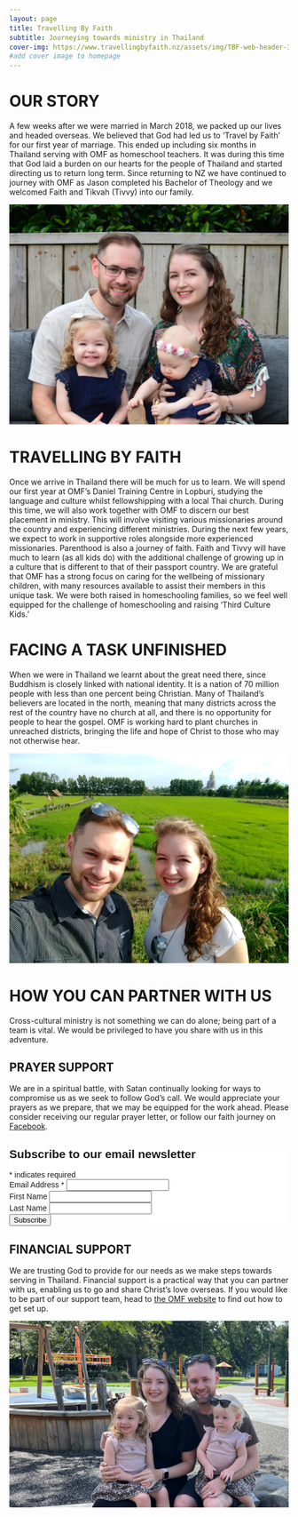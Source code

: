 ```yaml
---
layout: page
title: Travelling By Faith
subtitle: Journeying towards ministry in Thailand
cover-img: https://www.travellingbyfaith.nz/assets/img/TBF-web-header-3.png
#add cover image to homepage
---
```

# OUR STORY

A few weeks after we were married in March 2018, we packed up our lives and headed overseas. We believed that God had led us to ‘Travel by Faith’ for our first year of marriage. This ended up including six months in Thailand serving with OMF as homeschool teachers. It was during this time that God laid a burden on our hearts for the people of Thailand and started directing us to return long term. Since returning to NZ we have continued to journey with OMF as Jason completed his Bachelor of Theology and we welcomed Faith and Tikvah (Tivvy) into our family.

![Crowsen family photo in November 2021](/assets/img/Crowsen%20family%202021.jpg)

# TRAVELLING BY FAITH

Once we arrive in Thailand there will be much for us to learn. We will spend our first year at OMF’s Daniel Training Centre in Lopburi, studying the language and culture whilst fellowshipping with a local Thai church. During this time, we will also work together with OMF to discern our best placement in ministry. This will involve visiting various missionaries around the country and experiencing different ministries. During the next few years, we expect to work in supportive roles alongside more experienced missionaries.
Parenthood is also a journey of faith. Faith and Tivvy will have much to learn (as all kids do) with the additional challenge of growing up in a culture that is different to that of their passport country. We are grateful that OMF has a strong focus on caring for the wellbeing of missionary children, with many resources available to assist their members in this unique task. We were
both raised in homeschooling families, so we feel well equipped for the challenge of homeschooling and raising ‘Third Culture Kids.’

# FACING A TASK UNFINISHED

When we were in Thailand we learnt about the great need there, since Buddhism is closely linked with national identity. It is a nation of 70 million people with less than one percent being Christian. Many of Thailand’s believers are located in the north, meaning that many districts across the rest of the country have no church at all, and there is no opportunity for people to hear the gospel. OMF is working hard to plant churches in unreached districts, bringing the life and hope of Christ to those who may not otherwise hear.

![Jason and Louise standing by rice paddy with buddha statue in background](/assets/img/20180904_161933747.jpg)


# HOW YOU CAN PARTNER WITH US
Cross-cultural ministry is not something we can do alone; being part of a team is vital. We would be privileged to have you share with us in this adventure.

## PRAYER SUPPORT
We are in a spiritual battle, with Satan continually looking for ways to compromise us as we seek to follow God’s call. We would appreciate your prayers as we prepare, that we may be equipped for the work ahead. Please consider receiving our regular prayer letter, or follow our faith journey on [Facebook](https://www.facebook.com/JSL.travellingbyfaith).

<!-- Begin Mailchimp Signup Form -->
<link href="//cdn-images.mailchimp.com/embedcode/classic-071822.css" rel="stylesheet" type="text/css">
<style type="text/css">
	#mc_embed_signup{background:#fff; clear:left; font:14px Helvetica,Arial,sans-serif; }
	/* Add your own Mailchimp form style overrides in your site stylesheet or in this style block.
	   We recommend moving this block and the preceding CSS link to the HEAD of your HTML file. */
</style>
<div id="mc_embed_signup">
    <form action="https://facebook.us19.list-manage.com/subscribe/post?u=ea5ffbcabbcfcaba7d24da752&amp;id=339d873e05&amp;f_id=00f68ee4f0" method="post" id="mc-embedded-subscribe-form" name="mc-embedded-subscribe-form" class="validate" target="_blank" novalidate>
        <div id="mc_embed_signup_scroll">
        <h2>Subscribe to our email newsletter</h2>
        <div class="indicates-required"><span class="asterisk">*</span> indicates required</div>
<div class="mc-field-group">
	<label for="mce-EMAIL">Email Address  <span class="asterisk">*</span>
</label>
	<input type="email" value="" name="EMAIL" class="required email" id="mce-EMAIL" required>
	<span id="mce-EMAIL-HELPERTEXT" class="helper_text"></span>
</div>
<div class="mc-field-group">
	<label for="mce-FNAME">First Name </label>
	<input type="text" value="" name="FNAME" class="" id="mce-FNAME">
	<span id="mce-FNAME-HELPERTEXT" class="helper_text"></span>
</div>
<div class="mc-field-group">
	<label for="mce-LNAME">Last Name </label>
	<input type="text" value="" name="LNAME" class="" id="mce-LNAME">
	<span id="mce-LNAME-HELPERTEXT" class="helper_text"></span>
</div>
<div hidden="true"><input type="hidden" name="tags" value="6302645"></div>
	<div id="mce-responses" class="clear foot">
		<div class="response" id="mce-error-response" style="display:none"></div>
		<div class="response" id="mce-success-response" style="display:none"></div>
	</div>    <!-- real people should not fill this in and expect good things - do not remove this or risk form bot signups-->
    <div style="position: absolute; left: -5000px;" aria-hidden="true"><input type="text" name="b_ea5ffbcabbcfcaba7d24da752_339d873e05" tabindex="-1" value=""></div>
        <div class="optionalParent">
            <div class="clear foot">
                <input type="submit" value="Subscribe" name="subscribe" id="mc-embedded-subscribe" class="button">
                <!-- <p class="brandingLogo"><a href="http://eepurl.com/h3uWgP" title="Mailchimp - email marketing made easy and fun"><img src="https://eep.io/mc-cdn-images/template_images/branding_logo_text_dark_dtp.svg"></a></p> -->
            </div>
        </div>
    </div>
</form>
</div>
<script type='text/javascript' src='//s3.amazonaws.com/downloads.mailchimp.com/js/mc-validate.js'></script><script type='text/javascript'>(function($) {window.fnames = new Array(); window.ftypes = new Array();fnames[0]='EMAIL';ftypes[0]='email';fnames[1]='FNAME';ftypes[1]='text';fnames[2]='LNAME';ftypes[2]='text';fnames[3]='ADDRESS';ftypes[3]='address';fnames[4]='PHONE';ftypes[4]='phone';fnames[5]='BIRTHDAY';ftypes[5]='birthday';}(jQuery));var $mcj = jQuery.noConflict(true);</script>
<!--End mc_embed_signup-->

## FINANCIAL SUPPORT
We are trusting God to provide for our needs as we make steps towards serving in Thailand. Financial support is a practical way that you can partner with us, enabling us to go and share Christ’s love overseas. If you would like to be part of our support team, head to [the OMF website](https://omf.org/nz/giving/) to find out how to get set up.

![Crowsen family photo in Feb 2023](assets/img/20230207_022446495_iOS_v1.jpg)
